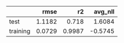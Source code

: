 |          |   rmse |     r2 |   avg_nll |
|:---------|-------:|-------:|----------:|
| test     | 1.1182 | 0.718  |    1.6084 |
| training | 0.0729 | 0.9987 |   -0.5745 |